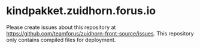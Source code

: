 # kindpakket.zuidhorn.forus.io

Please create issues about this repository at https://github.com/teamforus/zuidhorn-front-source/issues. This repository only contains compiled files for deployment.

